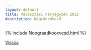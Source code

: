 ```yaml
---
layout: default
title: Választási névjegyzék 2022
description: Nógrádkövesd
---
```


{% include Noograadkooxvesd.html %}

[Vissza](./)
